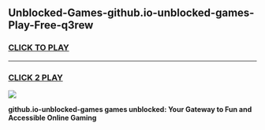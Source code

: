 
## Unblocked-Games-github.io-unblocked-games-Play-Free-q3rew
<h3>
<a href="https://premium76.site?title=github.io-unblocked-games&ref=15A">CLICK TO PLAY</a></h3>
<hr>

<h3>
<a href="https://premium76.site?title=github.io-unblocked-games&ref=15A">CLICK 2 PLAY</a>
  
</h3>

<a href="https://premium76.site?title=github.io-unblocked-games&ref=15A"><img src="https://clearcache.store/games.png"></a>


**github.io-unblocked-games games unblocked: Your Gateway to Fun and Accessible Online Gaming**
